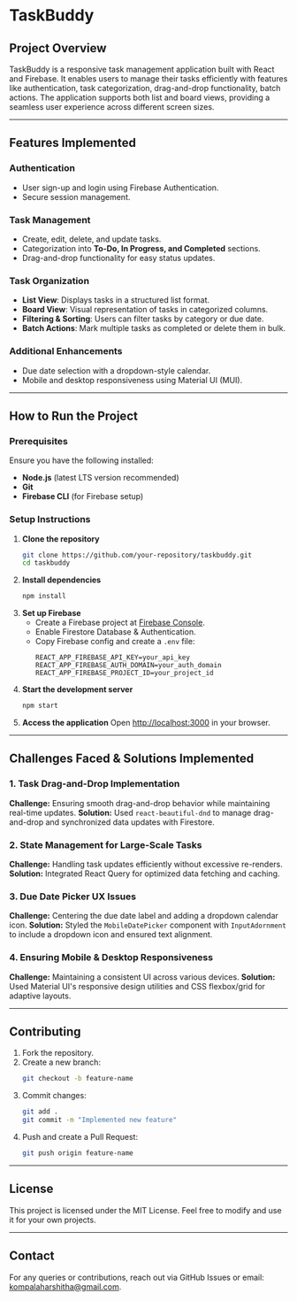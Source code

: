 # TaskBuddy

## Project Overview
TaskBuddy is a responsive task management application built with React and Firebase. It enables users to manage their tasks efficiently with features like authentication, task categorization, drag-and-drop functionality, batch actions. The application supports both list and board views, providing a seamless user experience across different screen sizes.

---

## Features Implemented

### **Authentication**
- User sign-up and login using Firebase Authentication.
- Secure session management.

### **Task Management**
- Create, edit, delete, and update tasks.
- Categorization into **To-Do, In Progress, and Completed** sections.
- Drag-and-drop functionality for easy status updates.

### **Task Organization**
- **List View**: Displays tasks in a structured list format.
- **Board View**: Visual representation of tasks in categorized columns.
- **Filtering & Sorting**: Users can filter tasks by category or due date.
- **Batch Actions**: Mark multiple tasks as completed or delete them in bulk.

### **Additional Enhancements**
- Due date selection with a dropdown-style calendar.
- Mobile and desktop responsiveness using Material UI (MUI).

---

## How to Run the Project

### **Prerequisites**
Ensure you have the following installed:
- **Node.js** (latest LTS version recommended)
- **Git**
- **Firebase CLI** (for Firebase setup)

### **Setup Instructions**
1. **Clone the repository**
   ```bash
   git clone https://github.com/your-repository/taskbuddy.git
   cd taskbuddy
   ```
2. **Install dependencies**
   ```bash
   npm install
   ```
3. **Set up Firebase**
   - Create a Firebase project at [Firebase Console](https://console.firebase.google.com/).
   - Enable Firestore Database & Authentication.
   - Copy Firebase config and create a `.env` file:
     ```env
     REACT_APP_FIREBASE_API_KEY=your_api_key
     REACT_APP_FIREBASE_AUTH_DOMAIN=your_auth_domain
     REACT_APP_FIREBASE_PROJECT_ID=your_project_id
     ```
4. **Start the development server**
   ```bash
   npm start
   ```
5. **Access the application**
   Open [http://localhost:3000](http://localhost:3000) in your browser.

---

## Challenges Faced & Solutions Implemented

### 1. **Task Drag-and-Drop Implementation**
   **Challenge:** Ensuring smooth drag-and-drop behavior while maintaining real-time updates.
   **Solution:** Used `react-beautiful-dnd` to manage drag-and-drop and synchronized data updates with Firestore.

### 2. **State Management for Large-Scale Tasks**
   **Challenge:** Handling task updates efficiently without excessive re-renders.
   **Solution:** Integrated React Query for optimized data fetching and caching.

### 3. **Due Date Picker UX Issues**
   **Challenge:** Centering the due date label and adding a dropdown calendar icon.
   **Solution:** Styled the `MobileDatePicker` component with `InputAdornment` to include a dropdown icon and ensured text alignment.

### 4. **Ensuring Mobile & Desktop Responsiveness**
   **Challenge:** Maintaining a consistent UI across various devices.
   **Solution:** Used Material UI's responsive design utilities and CSS flexbox/grid for adaptive layouts.

---

## Contributing
1. Fork the repository.
2. Create a new branch:
   ```bash
   git checkout -b feature-name
   ```
3. Commit changes:
   ```bash
   git add .
   git commit -m "Implemented new feature"
   ```
4. Push and create a Pull Request:
   ```bash
   git push origin feature-name
   ```

---

## License
This project is licensed under the MIT License. Feel free to modify and use it for your own projects.

---

## Contact
For any queries or contributions, reach out via GitHub Issues or email: kompalaharshitha@gmail.com.

